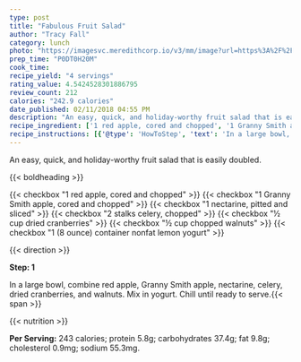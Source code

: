 ```yaml
---
type: post
title: "Fabulous Fruit Salad"
author: "Tracy Fall"
category: lunch
photo: "https://imagesvc.meredithcorp.io/v3/mm/image?url=https%3A%2F%2Fimages.media-allrecipes.com%2Fuserphotos%2F614043.jpg"
prep_time: "P0DT0H20M"
cook_time: 
recipe_yield: "4 servings"
rating_value: 4.5424528301886795
review_count: 212
calories: "242.9 calories"
date_published: 02/11/2018 04:55 PM
description: "An easy, quick, and holiday-worthy fruit salad that is easily doubled."
recipe_ingredient: ['1 red apple, cored and chopped', '1 Granny Smith apple, cored and chopped', '1 nectarine, pitted and sliced', '2 stalks celery, chopped', '½ cup dried cranberries', '½ cup chopped walnuts', '1 (8 ounce) container nonfat lemon yogurt']
recipe_instructions: [{'@type': 'HowToStep', 'text': 'In a large bowl, combine red apple, Granny Smith apple, nectarine, celery, dried cranberries, and walnuts. Mix in yogurt. Chill until ready to serve.\n'}]
---
```


An easy, quick, and holiday-worthy fruit salad that is easily doubled. 

{{< boldheading >}}

{{< checkbox "1  red apple, cored and chopped" >}}
{{< checkbox "1  Granny Smith apple, cored and chopped" >}}
{{< checkbox "1  nectarine, pitted and sliced" >}}
{{< checkbox "2 stalks celery, chopped" >}}
{{< checkbox "½ cup dried cranberries" >}}
{{< checkbox "½ cup chopped walnuts" >}}
{{< checkbox "1 (8 ounce) container nonfat lemon yogurt" >}}


{{< direction >}}

**Step: 1**

In a large bowl, combine red apple, Granny Smith apple, nectarine, celery, dried cranberries, and walnuts. Mix in yogurt. Chill until ready to serve.{{< span >}}

{{< nutrition >}}

**Per Serving:** 243 calories; protein 5.8g; carbohydrates 37.4g; fat 9.8g; cholesterol 0.9mg; sodium 55.3mg.